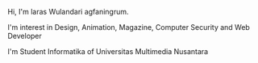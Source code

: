 Hi, I'm laras Wulandari agfaningrum.

I'm interest in Design, Animation, Magazine, Computer Security and Web Developer

I'm Student Informatika of Universitas Multimedia Nusantara

<!---
agfaningrum/agfaningrum is a ✨ special ✨ repository because its `README.md` (this file) appears on your GitHub profile.
You can click the Preview link to take a look at your changes.

--->



